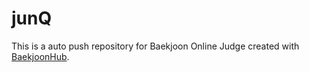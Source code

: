 # junQ
This is a auto push repository for Baekjoon Online Judge created with [BaekjoonHub](https://github.com/BaekjoonHub/BaekjoonHub).
